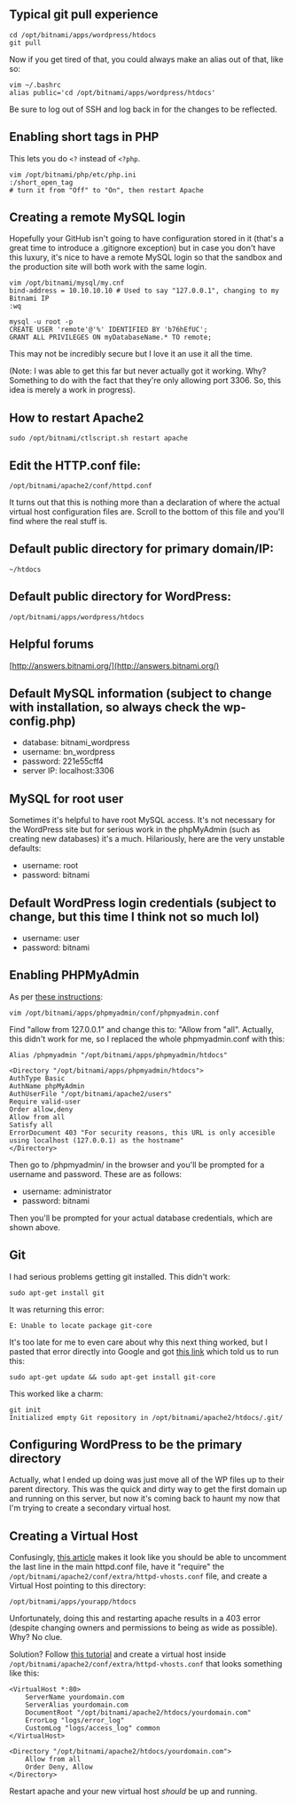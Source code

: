 ## Typical git pull experience

	cd /opt/bitnami/apps/wordpress/htdocs
	git pull

Now if you get tired of that, you could always make an alias out of that, like so:

	vim ~/.bashrc
	alias public='cd /opt/bitnami/apps/wordpress/htdocs'

Be sure to log out of SSH and log back in for the changes to be reflected.

## Enabling short tags in PHP

This lets you do `<?` instead of `<?php`. 

	vim /opt/bitnami/php/etc/php.ini
	:/short_open_tag 
	# turn it from "Off" to "On", then restart Apache

## Creating a remote MySQL login

Hopefully your GitHub isn't going to have configuration stored in it (that's a great time to introduce a .gitignore exception) but in case you don't have this luxury, it's nice to have a remote MySQL login so that the sandbox and the production site will both work with the same login.

	vim /opt/bitnami/mysql/my.cnf
	bind-address = 10.10.10.10 # Used to say "127.0.0.1", changing to my Bitnami IP
	:wq

	mysql -u root -p
	CREATE USER 'remote'@'%' IDENTIFIED BY 'b76hEfUC';
	GRANT ALL PRIVILEGES ON myDatabaseName.* TO remote;
	
This may not be incredibly secure but I love it an use it all the time.

(Note: I was able to get this far but never actually got it working. Why? Something to do with the fact that they're only allowing port 3306. So, this idea is merely a work in progress).

## How to restart Apache2
	sudo /opt/bitnami/ctlscript.sh restart apache

## Edit the HTTP.conf file: 
	/opt/bitnami/apache2/conf/httpd.conf

It turns out that this is nothing more than a declaration of where the actual virtual host configuration files are. Scroll to the bottom of this file and you'll find where the real stuff is.

## Default public directory for primary domain/IP:

	~/htdocs

## Default public directory for WordPress:
	/opt/bitnami/apps/wordpress/htdocs

## Helpful forums
[http://answers.bitnami.org/](http://answers.bitnami.org/)

## Default MySQL information (subject to change with installation, so always check the wp-config.php)
- database: bitnami_wordpress
- username: bn_wordpress
- password: 221e55cff4
- server IP: localhost:3306

## MySQL for root user

Sometimes it's helpful to have root MySQL access. It's not necessary for the WordPress site but for serious work in the phpMyAdmin (such as creating new databases) it's a much. Hilariously, here are the very unstable defaults:

- username: root
- password: bitnami

## Default WordPress login credentials (subject to change, but this time I think not so much lol)
- username: user
- password: bitnami

## Enabling PHPMyAdmin

As per [these instructions](http://bitnami.org/faq/virtual_machines):

	vim /opt/bitnami/apps/phpmyadmin/conf/phpmyadmin.conf
	
Find "allow from 127.0.0.1" and change this to: "Allow from "all". Actually, this didn't work for me, so I replaced the whole phpmyadmin.conf with this:

	Alias /phpmyadmin "/opt/bitnami/apps/phpmyadmin/htdocs"
	 
	<Directory "/opt/bitnami/apps/phpmyadmin/htdocs">
	AuthType Basic
	AuthName phpMyAdmin
	AuthUserFile "/opt/bitnami/apache2/users"
	Require valid-user
	Order allow,deny
	Allow from all
	Satisfy all
	ErrorDocument 403 "For security reasons, this URL is only accesible using localhost (127.0.0.1) as the hostname"
	</Directory>

Then go to /phpmyadmin/ in the browser and you'll be prompted for a username and password. These are as follows:

- username: administrator
- password: bitnami

Then you'll be prompted for your actual database credentials, which are shown above.

## Git

I had serious problems getting git installed. This didn't work:

	sudo apt-get install git

It was returning this error:
	
	E: Unable to locate package git-core

It's too late for me to even care about why this next thing worked, but I pasted that error directly into Google and got [this link](http://ubuntuforums.org/showthread.php?t=1778843) which told us to run this:

	sudo apt-get update && sudo apt-get install git-core

This worked like a charm:
	
	git init
	Initialized empty Git repository in /opt/bitnami/apache2/htdocs/.git/

## Configuring WordPress to be the primary directory

Actually, what I ended up doing was just move all of the WP files up to their parent directory. This was the quick and dirty way to get the first domain up and running on this server, but now it's coming back to haunt my now that I'm trying to create a secondary virtual host.

## Creating a Virtual Host

Confusingly, [this article](http://wiki.bitnami.org/Components/Apache#How_to_create_a_Virtual_Host.3f) makes it look like you should be able to uncomment the last line in the main httpd.conf file, have it "require" the `/opt/bitnami/apache2/conf/extra/httpd-vhosts.conf` file, and create a Virtual Host pointing to this directory:

	/opt/bitnami/apps/yourapp/htdocs

Unfortunately, doing this and restarting apache results in a 403 error (despite changing owners and permissions to being as wide as possible). Why? No clue. 

Solution? Follow [this tutorial](http://answers.bitnami.org/questions/580/multiple-domains-on-bitnami-wordpress-for-amazon-ec2/2295) and create a virtual host inside  `/opt/bitnami/apache2/conf/extra/httpd-vhosts.conf` that looks something like this:


	<VirtualHost *:80>
		ServerName yourdomain.com
		ServerAlias yourdomain.com
		DocumentRoot "/opt/bitnami/apache2/htdocs/yourdomain.com"
		ErrorLog "logs/error_log"
		CustomLog "logs/access_log" common
	</VirtualHost>

	<Directory "/opt/bitnami/apache2/htdocs/yourdomain.com">
		Allow from all
		Order Deny, Allow
	</Directory>

Restart apache and your new virtual host *should* be up and running. 
